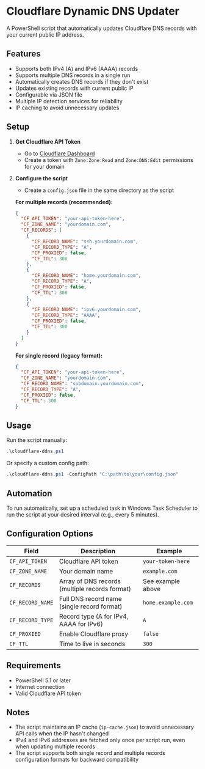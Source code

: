 # Cloudflare Dynamic DNS Updater

A PowerShell script that automatically updates Cloudflare DNS records with your current public IP address.

## Features

- Supports both IPv4 (A) and IPv6 (AAAA) records
- Supports multiple DNS records in a single run
- Automatically creates DNS records if they don't exist
- Updates existing records with current public IP
- Configurable via JSON file
- Multiple IP detection services for reliability
- IP caching to avoid unnecessary updates

## Setup

1. **Get Cloudflare API Token**
   - Go to [Cloudflare Dashboard](https://dash.cloudflare.com/profile/api-tokens)
   - Create a token with `Zone:Zone:Read` and `Zone:DNS:Edit` permissions for your domain

2. **Configure the script**
   - Create a `config.json` file in the same directory as the script

   **For multiple records (recommended):**
   ```json
   {
     "CF_API_TOKEN": "your-api-token-here",
     "CF_ZONE_NAME": "yourdomain.com",
     "CF_RECORDS": [
       {
         "CF_RECORD_NAME": "ssh.yourdomain.com",
         "CF_RECORD_TYPE": "A",
         "CF_PROXIED": false,
         "CF_TTL": 300
       },
       {
         "CF_RECORD_NAME": "home.yourdomain.com",
         "CF_RECORD_TYPE": "A",
         "CF_PROXIED": false,
         "CF_TTL": 300
       },
       {
         "CF_RECORD_NAME": "ipv6.yourdomain.com",
         "CF_RECORD_TYPE": "AAAA",
         "CF_PROXIED": false,
         "CF_TTL": 300
       }
     ]
   }
   ```

   **For single record (legacy format):**
   ```json
   {
     "CF_API_TOKEN": "your-api-token-here",
     "CF_ZONE_NAME": "yourdomain.com",
     "CF_RECORD_NAME": "subdomain.yourdomain.com",
     "CF_RECORD_TYPE": "A",
     "CF_PROXIED": false,
     "CF_TTL": 300
   }
   ```

## Usage

Run the script manually:
```powershell
.\cloudflare-ddns.ps1
```

Or specify a custom config path:
```powershell
.\cloudflare-ddns.ps1 -ConfigPath "C:\path\to\your\config.json"
```

## Automation

To run automatically, set up a scheduled task in Windows Task Scheduler to run the script at your desired interval (e.g., every 5 minutes).

## Configuration Options

| Field | Description | Example |
|-------|-------------|---------|
| `CF_API_TOKEN` | Cloudflare API token | `your-token-here` |
| `CF_ZONE_NAME` | Your domain name | `example.com` |
| `CF_RECORDS` | Array of DNS records (multiple records format) | See example above |
| `CF_RECORD_NAME` | Full DNS record name (single record format) | `home.example.com` |
| `CF_RECORD_TYPE` | Record type (A for IPv4, AAAA for IPv6) | `A` |
| `CF_PROXIED` | Enable Cloudflare proxy | `false` |
| `CF_TTL` | Time to live in seconds | `300` |

## Requirements

- PowerShell 5.1 or later
- Internet connection
- Valid Cloudflare API token

## Notes

- The script maintains an IP cache (`ip-cache.json`) to avoid unnecessary API calls when the IP hasn't changed
- IPv4 and IPv6 addresses are fetched only once per script run, even when updating multiple records
- The script supports both single record and multiple records configuration formats for backward compatibility